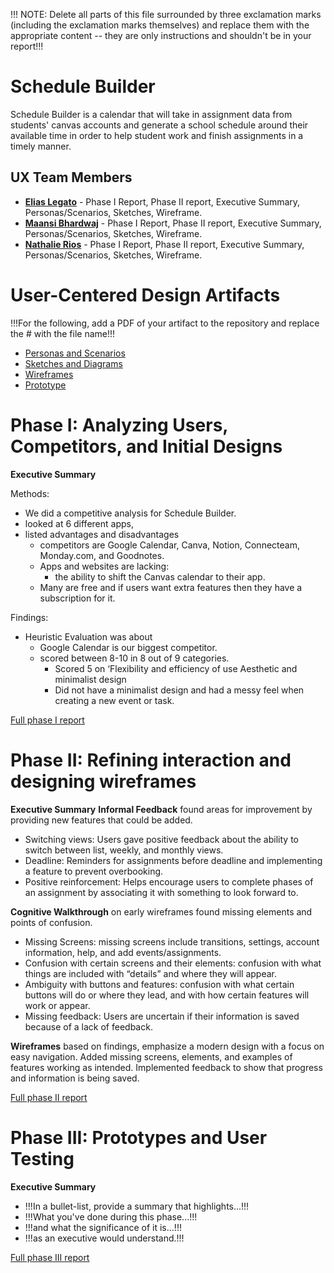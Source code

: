 !!! NOTE: Delete all parts of this file surrounded by three exclamation marks (including the exclamation marks themselves) and replace them with the appropriate content -- they are only instructions and shouldn't be in your report!!!

# Schedule Builder

Schedule Builder is a calendar that will take in assignment data from students' canvas accounts and generate a school schedule around their available time in order to help student work and finish assignments in a timely manner. 

## UX Team Members

* **[Elias Legato](https://github.com/UsabilityEngineering/ux-portfolio-enlegato/tree/master)** - Phase I Report, Phase II report, Executive Summary, Personas/Scenarios, Sketches, Wireframe. 
* **[Maansi Bhardwaj](https://github.com/UsabilityEngineering/ux-portfolio-bmaansi)** - Phase I Report, Phase II report, Executive Summary, Personas/Scenarios, Sketches, Wireframe.
* **[Nathalie Rios](https://github.com/UsabilityEngineering/ux-portfolio-nathalie101#nathalie-ux-portfolio)** - Phase I Report, Phase II report, Executive Summary, Personas/Scenarios, Sketches, Wireframe.

# User-Centered Design Artifacts
 
!!!For the following, add a PDF of your artifact to the repository and replace the # with the file name!!!

* [Personas and Scenarios](personas/)
* [Sketches and Diagrams](sketches/)
* [Wireframes](wireframes/)
* [Prototype](#)

# Phase I: Analyzing Users, Competitors, and Initial Designs

**Executive Summary**

Methods:
* We did a competitive analysis for Schedule Builder.
* looked at 6 different apps, 
* listed advantages and disadvantages 
  * competitors are Google Calendar, Canva, Notion, Connecteam, Monday.com, and Goodnotes.        
  * Apps and websites are lacking:        
     * the ability to shift the Canvas calendar to their app.             
  * Many are free and if users want extra features then they have a subscription for it. 
             
Findings:
* Heuristic Evaluation was about 
  * Google Calendar is our biggest competitor.    
  * scored between 8-10 in 8 out of 9 categories.    
    * Scored 5 on ‘Flexibility and efficiency of use Aesthetic and minimalist design   
    * Did not have a minimalist design and had a messy feel when creating a new event or task. 

[Full phase I report](phaseI/)

# Phase II: Refining interaction and designing wireframes

**Executive Summary**
**Informal Feedback** found areas for improvement by providing new features that could be added. 
* Switching views: Users gave positive feedback about the ability to switch between list, weekly, and monthly views.
* Deadline: Reminders for assignments before deadline and implementing a feature to prevent overbooking.
* Positive reinforcement: Helps encourage users to complete phases of an assignment by associating it with something to look forward to. 

**Cognitive Walkthrough** on early wireframes found missing elements and points of confusion.
* Missing Screens: missing screens include transitions, settings, account information, help, and add events/assignments.
* Confusion with certain screens and their elements: confusion with what things are included with “details” and where they will appear.
* Ambiguity with buttons and features: confusion with what certain buttons will do or where they lead, and with how certain features will work or appear.
* Missing feedback: Users are uncertain if their information is saved because of a lack of feedback.

**Wireframes** based on findings, emphasize a modern design with a focus on easy navigation. Added missing screens, elements, and examples of features working as intended. Implemented feedback to show that progress and information is being saved.  


[Full phase II report](phaseII/)

# Phase III: Prototypes and User Testing

**Executive Summary**

* !!!In a bullet-list, provide a summary that highlights...!!!
* !!!What you've done during this phase...!!!
* !!!and what the significance of it is...!!!
* !!!as an executive would understand.!!!

[Full phase III report](phaseIII/)

